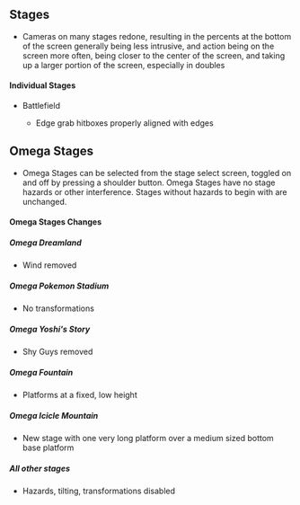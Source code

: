 ## Stages

* Cameras on many stages redone, resulting in the percents at the bottom of the screen generally being less intrusive, and action being on the screen more often, being closer to the center of the screen, and taking up a larger portion of the screen, especially in doubles

#### Individual Stages

* Battlefield

  * Edge grab hitboxes properly aligned with edges

## Omega Stages

  * Omega Stages can be selected from the stage select screen, toggled on and off by pressing a shoulder button. Omega Stages have no stage hazards or other interference. Stages without hazards to begin with are unchanged.

#### Omega Stages Changes

##### Omega Dreamland

  * Wind removed

##### Omega Pokemon Stadium

  * No transformations

##### Omega Yoshi's Story

  * Shy Guys removed

##### Omega Fountain

  * Platforms at a fixed, low height

##### Omega Icicle Mountain

  * New stage with one very long platform over a medium sized bottom base platform

##### All other stages

  * Hazards, tilting, transformations disabled
